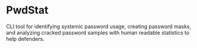 # PwdStat
 CLI tool for identifying systemic password usage, creating password masks, and analyzing cracked password samples with human readable statistics to help defenders.
